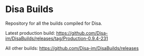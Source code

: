 # Disa Builds

Repository for all the builds compiled for Disa.

Latest production build: https://github.com/Disa-im/DisaBuilds/releases/tag/Production-0.9.4-231

All other builds: https://github.com/Disa-im/DisaBuilds/releases

